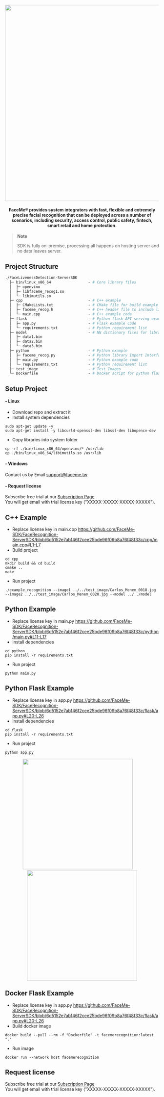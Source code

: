 <p align="center">
  <img width="640" src="https://user-images.githubusercontent.com/122285115/212581402-a095f46c-480b-45c9-98bc-23622d3a11e1.jpg">
  <h4 align="center">FaceMe® provides system integrators with fast, flexible and extremely precise facial recognition that can be deployed across a number of scenarios, including security, access control, public safety, fintech, smart retail and home protection.</h4>  
</p>

> **Note**
>
> SDK is fully on-premise, processing all happens on hosting server and no data leaves server.

## Project Structure
```graphql
./FaceLivenessDetection-ServerSDK
  ├─ bin/linux_x86_64                 - # Core library files
  │  ├─ openvino
  │  ├─ libfaceme_recog1.so
  │  └─ libimutils.so
  ├─ cpp                              - # C++ example
  │  ├─ CMakeLists.txt                - # CMake file for build example
  │  ├─ faceme_recog.h                - # C++ header file to include library
  │  └─ main.cpp                      - # C++ example code
  ├─ flask                            - # Python flask API serving example
  │  ├─ app.py                        - # Flask example code
  │  └─ requirements.txt              - # Python requirement list
  ├─ model                            - # NN dictionary files for library
  │  ├─ data1.bin
  │  ├─ data2.bin  
  │  └─ data3.bin
  ├─ python                           - # Python example
  │  ├─ faceme_recog.py               - # Python library Import Interface file
  │  ├─ main.py                       - # Python example code
  │  └─ requirements.txt              - # Python requirement list
  ├─ test_image                       - # Test Images
  └─ Dockerfile                       - # Docker script for python flask API serving example
```

## Setup Project
#### - Linux
- Download repo and extract it
- Install system dependencies
```
sudo apt-get update -y
sudo apt-get install -y libcurl4-openssl-dev libssl-dev libopencv-dev
```
- Copy libraries into system folder
```
cp -rf ./bin/linux_x86_64/openvino/* /usr/lib
cp ./bin/linux_x86_64/libimutils.so /usr/lib
```
#### - Windows
Contact us by Email support@faceme.tw
#### - Request license
Subscribe free trial at our [Subscription Page](https://sdk.faceme.tw/#contact-us)  
You will get email with trial license key ("XXXXX-XXXXX-XXXXX-XXXXX").
  
## C++ Example
- Replace license key in main.cpp https://github.com/FaceMe-SDK/FaceRecognition-ServerSDK/blob/6d5152e7ab146f2cee25bde96f09b8a76f48f33c/cpp/main.cpp#L1-L7
- Build project
```
cd cpp
mkdir build && cd build
cmake ..
make
```
- Run project
```
./example_recognition --image1 ../../test_image/Carlos_Menem_0018.jpg --image2 ../../test_image/Carlos_Menem_0020.jpg --model ../../model
```

## Python Example
- Replace license key in main.py https://github.com/FaceMe-SDK/FaceRecognition-ServerSDK/blob/6d5152e7ab146f2cee25bde96f09b8a76f48f33c/python/main.py#L11-L17
- Install dependencies
```
cd python
pip install -r requirements.txt
```
- Run project
```
python main.py
```
## Python Flask Example
- Replace license key in app.py https://github.com/FaceMe-SDK/FaceRecognition-ServerSDK/blob/6d5152e7ab146f2cee25bde96f09b8a76f48f33c/flask/app.py#L20-L26
- Install dependencies
```
cd flask
pip install -r requirements.txt
```
- Run project
```
python app.py
```
<p align="center">
  <img width="360" src="https://user-images.githubusercontent.com/122285115/212585049-63740d35-e44b-46d4-b02b-fbe4a50fa0e2.png">&emsp;&emsp;
  <img width="360" src="https://user-images.githubusercontent.com/122285115/212585096-8361b446-a0ee-4726-b2f4-906994c17144.png">
</p>


## Docker Flask Example
- Replace license key in app.py https://github.com/FaceMe-SDK/FaceRecognition-ServerSDK/blob/6d5152e7ab146f2cee25bde96f09b8a76f48f33c/flask/app.py#L20-L26
- Build docker image
```
docker build --pull --rm -f "Dockerfile" -t facemerecognition:latest "."
```
- Run image
```
docker run --network host facemerecognition
```
## Request license
Subscribe free trial at our [Subscription Page](https://sdk.faceme.tw/#contact-us)  
You will get email with trial license key ("XXXXX-XXXXX-XXXXX-XXXXX").
